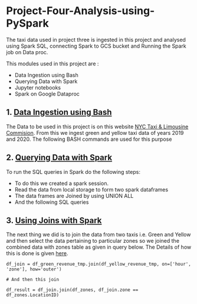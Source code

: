 # Project-Four-Analysis-using-PySpark
The taxi data used in project three is ingested in this project and analysed using Spark SQL, connecting Spark to GCS bucket and Running the Spark job on Data proc.

This modules used in this project are :
+   Data Ingestion using Bash
+   Querying Data with Spark
+   Jupyter notebooks 
+   Spark on Google Dataproc


## 1. [Data Ingestion using Bash](https://github.com/AmanGuptAnalytics/Project-Four-Analysis-using-PySpark/blob/main/1.%20Download_data.sh) 

The Data to be used in this project is on this website [NYC Taxi & Limousine Commision](https://www1.nyc.gov/site/tlc/about/tlc-trip-record-data.page). From this we ingest green and yellow taxi data 
of years 2019 and 2020. The following BASH commands are used for this purpose


## 2. [Querying Data with Spark](https://github.com/AmanGuptAnalytics/Project-Four-Analysis-using-PySpark/blob/main/2.Using%20SQL%20queries.ipynb)

To run the SQL queries in Spark do the following steps:

+   To do this we created a spark session. 
+   Read the data from local storage to form two spark dataframes
+   The data frames are Joined by using UNION ALL
+   And the following SQL queries

## 3. [Using Joins with Spark](https://github.com/AmanGuptAnalytics/Project-Four-Analysis-using-PySpark/blob/main/3.%20Grouping_by_joins.ipynb)

The next thing we did is to join the data from two taxis i.e. Green and Yellow and then select the data pertaining to particular zones so we joined the combined data with zones table as given in query below. The Details of how this is done is given [here](https://github.com/AmanGuptAnalytics/Project-Four-Analysis-using-PySpark/blob/main/3.%20Grouping_by_joins.ipynb).



```
df_join = df_green_revenue_tmp.join(df_yellow_revenue_tmp, on=['hour', 'zone'], how='outer')

# And then this join 

df_result = df_join.join(df_zones, df_join.zone == df_zones.LocationID)
```
